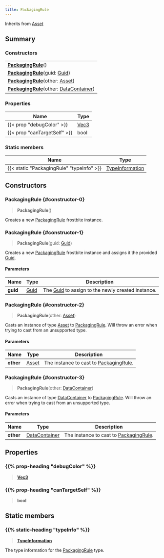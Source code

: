 ```yaml
---
title: PackagingRule
---
```


Inherits from [Asset](/vext/ref/fb/asset)

## Summary

### Constructors

|  |
| --- |
| **[PackagingRule](#constructor-0)**() |
| **[PackagingRule](#constructor-1)**(guid: [Guid](/vext/ref/shared/type/guid)) |
| **[PackagingRule](#constructor-2)**(other: [Asset](/vext/ref/fb/asset)) |
| **[PackagingRule](#constructor-3)**(other: [DataContainer](/vext/ref/shared/type/datacontainer)) |

### Properties

| Name | Type |
| ---- | ---- |
| {{< prop "debugColor" >}} | [Vec3](/vext/ref/shared/type/vec3) |
| {{< prop "canTargetSelf" >}} | bool |

### Static members

| Name | Type |
| ---- | ---- |
| {{< static "PackagingRule" "typeInfo" >}} | [TypeInformation](/vext/ref/shared/type/typeinformation) |

## Constructors

### PackagingRule {#constructor-0}

> **PackagingRule**()

Creates a new [PackagingRule](/vext/ref/fb/packagingrule) frostbite instance.

### PackagingRule {#constructor-1}

> **PackagingRule**(guid: [Guid](/vext/ref/shared/type/guid))

Creates a new [PackagingRule](/vext/ref/fb/packagingrule) frostbite instance and assigns it the provided [Guid](/vext/ref/shared/type/guid).

#### Parameters

| Name | Type | Description |
| ---- | ---- | ----------- |
| **guid** | [Guid](/vext/ref/shared/type/guid) | The [Guid](/vext/ref/shared/type/guid) to assign to the newly created instance. |

### PackagingRule {#constructor-2}

> **PackagingRule**(other: [Asset](/vext/ref/fb/asset))

Casts an instance of type [Asset](/vext/ref/fb/asset) to [PackagingRule](/vext/ref/fb/packagingrule). Will throw an error when trying to cast from an unsupported type.

#### Parameters

| Name | Type | Description |
| ---- | ---- | ----------- |
| **other** | [Asset](/vext/ref/fb/asset) | The instance to cast to [PackagingRule](/vext/ref/fb/packagingrule). |

### PackagingRule {#constructor-3}

> **PackagingRule**(other: [DataContainer](/vext/ref/shared/type/datacontainer))

Casts an instance of type [DataContainer](/vext/ref/shared/type/datacontainer) to [PackagingRule](/vext/ref/fb/packagingrule). Will throw an error when trying to cast from an unsupported type.

#### Parameters

| Name | Type | Description |
| ---- | ---- | ----------- |
| **other** | [DataContainer](/vext/ref/shared/type/datacontainer) | The instance to cast to [PackagingRule](/vext/ref/fb/packagingrule). |

## Properties

### {{% prop-heading "debugColor" %}}

> **[Vec3](/vext/ref/shared/type/vec3)**

### {{% prop-heading "canTargetSelf" %}}

> **bool**

## Static members

### {{% static-heading "typeInfo" %}}

> **[TypeInformation](/vext/ref/shared/type/typeinformation)**

The type information for the [PackagingRule](/vext/ref/fb/packagingrule) type.

